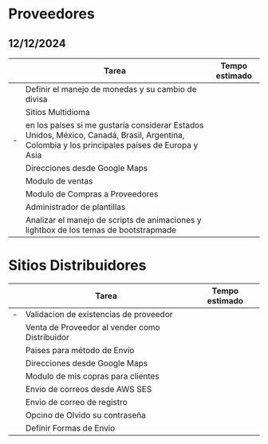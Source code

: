 # Proveedores

## 12/12/2024

||Tarea|Tempo estimado|
|:---:|---|:---:|
||Definir el manejo de monedas y su cambio de divisa||
||Sitios Multidioma||
|-|en los países si me gustaría considerar Estados Unidos, México, Canadá, Brasil, Argentina, Colombia y los principales países de Europa y Asia||
||Direcciones desde Google Maps||
||Modulo de ventas||
||Modulo de Compras a Proveedores||
||Administrador de plantillas||
||Analizar el manejo de scripts de animaciones y lightbox de los temas de bootstrapmade||

# Sitios Distribuidores

||Tarea|Tempo estimado|
|:---:|---|:---:|
|-|Validacion de existencias de proveedor||
||Venta de Proveedor al vender como Distribuidor||
||Paises para método de Envío||
||Direcciones desde Google Maps||
||Modulo de mis copras para clientes||
||Envio de correos desde AWS SES||
||Envio de correo de registro||
||Opcino de Olvido su contraseña||
||Definir Formas de Envio||
